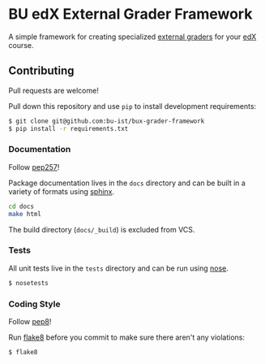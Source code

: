 # BU edX External Grader Framework

A simple framework for creating specialized [external graders](http://ca.readthedocs.org/en/latest/problems_tools/external_graders.html) for your [edX](http://code.edx.org/) course.

## Contributing

Pull requests are welcome!

Pull down this repository and use `pip` to install development requirements:

```bash
$ git clone git@github.com:bu-ist/bux-grader-framework
$ pip install -r requirements.txt
```

### Documentation

Follow [pep257](http://legacy.python.org/dev/peps/pep-0257/)!

Package documentation lives in the `docs` directory and can be built in a variety of formats using [sphinx](http://sphinx-doc.org/).

```bash
cd docs
make html
```

The build directory (`docs/_build`) is excluded from VCS.

### Tests

All unit tests live in the `tests` directory and can be run using [nose](https://nose.readthedocs.org/en/latest/).

```bash
$ nosetests
```

### Coding Style

Follow [pep8](http://legacy.python.org/dev/peps/pep-0008/)!

Run [flake8](https://pypi.python.org/pypi/flake8) before you commit to make sure there aren't any violations:

```bash
$ flake8
```
